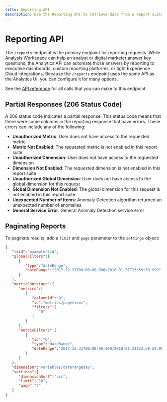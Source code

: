 ```yaml
---
title: Reporting API
description: Use the Reporting API to retrieve data from a report suite.
---
```


# Reporting API

The `/reports` endpoint is the primary endpoint for reporting requests. While Analysis Workspace can help an analyst or digital marketer answer key questions, the Analytics API can automate those answers by reporting to executive dashboards, custom reporting platforms, or tight Experience Cloud integrations. Because the `/reports` endpoint uses the same API as the Analytics UI, you can configure it for many options.

See the [API reference](/src/pages/apis/index.md) for all calls that you can make to this endpoint.

## Partial Responses (206 Status Code)

A 206 status code indicates a partial response. This status code means that there were some columns in the reporting response that have errors. These errors can include any of the following:

* **Unauthorized Metric**: User does not have access to the requested metric
* **Metric Not Enabled**: The requested metric is not enabled in this report suite
* **Unauthorized Dimension**: User does not have access to the requested dimension
* **Dimension Not Enabled**: The requested dimension is not enabled in this report suite
* **Unauthorized Global Dimension**: User does not have access to the global dimension for this request
* **Global Dimension Not Enabled**: The global dimension for this request is not enabled in this report suite
* **Unexpected Number of Items**: Anomaly Detection algorithm returned an unexpected number of anomalies
* **General Service Error**: General Anomaly Detection service error

## Paginating Reports

To paginate results, add a `limit` and `page` parameter to the `settings` object:

```json
{
   "rsid":"examplersid",
   "globalFilters":[
      {
         "type":"dateRange",
         "dateRange":"2017-12-31T00:00:00.000/2018-01-31T23:59:59.999"
      }
   ],
   "metricContainer":{
      "metrics":[
         {
            "columnId":"0",
            "id":"metrics/pageviews",
            "filters":[
               "0"
            ]
         }
      ],
      "metricFilters":[
         {
            "id":"0",
            "type":"dateRange",
            "dateRange":"2017-12-31T00:00:00.000/2018-01-31T23:59:59.999"
         }
      ]
   },
   "dimension":"variables/daterangeday",
   "settings":{
      "dimensionSort":"asc",
      "limit":"10",
      "page":"2"
   }
}
```
